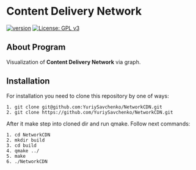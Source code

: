 # Content Delivery Network

[![version](https://badge.fury.io/gh/YuriySavchenko%2FMessenger.svg)](https://github.com/YuriySavchenko/NetworkCDN/releases)
[![License: GPL v3](https://img.shields.io/badge/License-GPLv3-blue.svg)](https://www.gnu.org/licenses/gpl-3.0)

## About Program

Visualization of __Content Delivery Network__ via graph.

## Installation

For installation you need to clone this repository by one of ways:

    1. git clone git@github.com:YuriySavchenko/NetworkCDN.git
    2. git clone https://github.com/YuriySavchenko/NetworkCDN.git
    
After it make step into cloned dir and run qmake. Follow next commands:

    1. cd NetworkCDN
    2. mkdir build
    3. cd build
    4. qmake ../
    5. make
    6. ./NetworkCDN
    
